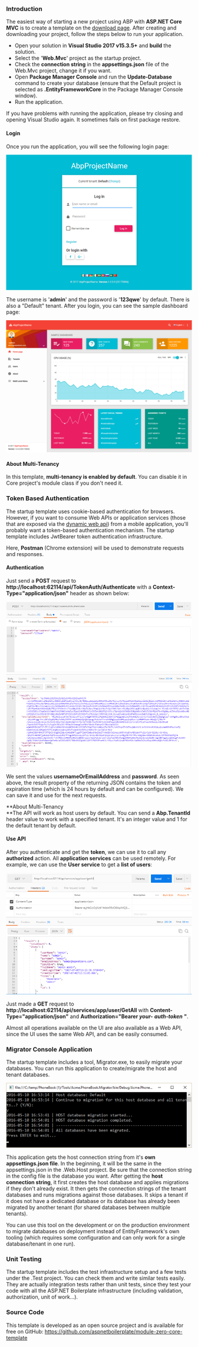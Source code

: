 ### Introduction

The easiest way of starting a new project using ABP with **ASP.NET Core MVC** is to create a template on the [download page](/Templates). After creating and downloading your project, follow the steps below to run your application.

-   Open your solution in **Visual Studio 2017 v15.3.5+** and **build**
    the solution.
-   Select the '**Web.Mvc**' project as the startup project.
-   Check the **connection string** in the **appsettings.json** file of the Web.Mvc project, change it if you want.
-   Open **Package Manager Console** and run the **Update-Database** command
    to create your database (ensure that the Default project is selected as
    **.EntityFrameworkCore** in the Package Manager Console window).
-   Run the application.

If you have problems with running the application, please try closing and
opening Visual Studio again. It sometimes fails on first package
restore.

#### Login

Once you run the application, you will see the following login page:

<img src="../images/module-zero-core-template-ui-login.png" alt="Login Page" class="img-thumbnail" />

The username is '**admin**' and the password is '**123qwe**' by default. There
is also a "Default" tenant. After you login, you can see the
sample dashboard page:

<img src="../images/module-zero-core-template-ui-home.png" alt="Dashboard" class="img-thumbnail" />

#### About Multi-Tenancy

In this template, **multi-tenancy is enabled by default**. You can
disable it in Core project's module class if you don't need it.

### Token Based Authentication

The startup template uses cookie-based authentication for browsers. However,
if you want to consume Web APIs or application services (those that are
exposed via the [dynamic web api](/Pages/Documents/Dynamic-Web-API)) from a
mobile application, you'll probably want a token-based authentication
mechanism. The startup template includes JwtBearer token authentication
infrastructure.

Here, **Postman** (Chrome extension) will be used to demonstrate
requests and responses.

#### Authentication

Just send a **POST** request to
**http://localhost:62114/api/TokenAuth/Authenticate** with a 
**Context-Type="application/json"** header as shown below:

<img src="../images/aspnet-core-token-auth.png" alt="Request for token" class="img-thumbnail" />

We sent the values **usernameOrEmailAddress** and **password**. As seen
above, the result property of the returning JSON contains the token and expiration
time (which is 24 hours by default and can be configured). We can save
it and use for the next requests.

**About Multi-Tenancy  
**The API will work as host users by default. You can send a **Abp.TenantId**
header value to work with a specified tenant. It's an integer value and
1 for the default tenant by default.

#### Use API

After you authenticate and get the **token**, we can use it to call any
**authorized** action. All **application services** can be
used remotely. For example, we can use the **User service** to get a
**list of users**:

<img src="../images/token-request-v2.png" alt="Call API" class="img-thumbnail" />

Just made a **GET** request to
**http://localhost:62114/api/services/app/user/GetAll** with
**Content-Type="application/json"** and **Authorization="Bearer
*your-*** ***auth-token*** **"**. 

Almost all operations available on the UI are also available as a Web API,
since the UI uses the same Web API, and can be easily consumed.

### Migrator Console Application

The startup template includes a tool, Migrator.exe, to easily migrate your
databases. You can run this application to create/migrate the host and
tenant databases.

<img src="../images/database-migrator.png" alt="Database Migrator" class="img-thumbnail" />

This application gets the host connection string from it's **own
appsettings.json file**. In the beginning, it will be the 
same in the appsettings.json in the .Web.Host project. 
Be sure that the connection string
in the config file is the database you want. After getting the **host**
**connection string**, it first creates the host database and applies
migrations if they don't already exist. It then gets the connection strings of the
tenant databases and runs migrations against those databases. It skips a
tenant if it does not have a dedicated database or its database has already
been migrated by another tenant (for shared databases between multiple
tenants).

You can use this tool on the development or on the production environment to
migrate databases on deployment instead of EntityFramework's own
tooling (which requires some configuration and can only work for a single
database/tenant in one run).

### Unit Testing

The startup template includes the test infrastructure setup and a few tests
under the .Test project. You can check them and write similar tests
easily. They are actually integration tests rather than unit tests,
since they test your code with all the ASP.NET Boilerplate infrastructure
(including validation, authorization, unit of work...).

### Source Code

This template is developed as an open source project and is available for free on GitHub:
<https://github.com/aspnetboilerplate/module-zero-core-template>
